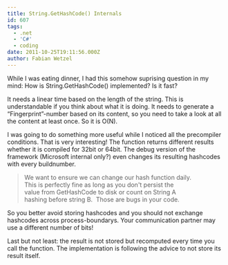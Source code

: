 ```yaml
---
title: String.GetHashCode() Internals
id: 607
tags:
  - .net
  - 'C#'
  - coding
date: 2011-10-25T19:11:56.000Z
author: Fabian Wetzel
---
```


While I was eating dinner, I had this somehow suprising question in my mind: How is String.GetHashCode() implemented? Is it fast?

It needs a linear time based on the length of the string. This is understandable if you think about what it is doing. It needs to generate a “Fingerprint”-number based on its content, so you need to take a look at all the content at least once. So it is O(N).

I was going to do something more useful while I noticed all the precompiler conditions. That is very interesting! The function returns different results whether it is compiled for 32bit or 64bit. The debug version of the framework (Microsoft internal only?) even changes its resulting hashcodes with every buildnumber.
  > We want to ensure we can change our hash function daily.     
> This is perfectly fine as long as you don't persist the      
> value from GetHashCode to disk or count on String A       
> hashing before string B.&#160; Those are bugs in your code.  

So you better avoid storing hashcodes and you should not exchange hashcodes across process-boundarys. Your communication partner may use a different number of bits!

Last but not least: the result is not stored but recomputed every time you call the function. The implementation is following the advice to not store its result itself.

